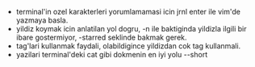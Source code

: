 * terminal'in ozel karakterleri yorumlamamasi icin jrnl enter ile vim'de yazmaya basla.
* yildiz koymak icin anlatilan yol dogru, -n ile baktiginda yildizla ilgili bir
ibare gostermiyor, -starred seklinde bakmak gerek.
* tag'lari kullanmak faydali, olabildigince yildizdan cok tag kullanmali.
* yazilari terminal'deki cat gibi dokmenin en iyi yolu --short

